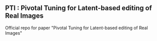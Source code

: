 ## PTI : Pivotal Tuning for Latent-based editing of Real Images
Official repo for paper "Pivotal Tuning for Latent-based editing of Real Images"

